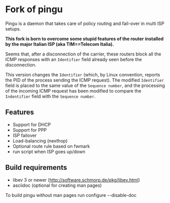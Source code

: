 
Fork of pingu
=====

Pingu is a daemon that takes care of policy routing and fail-over in
multi ISP setups.

**This fork is born to overcome some stupid features of the router installed by the major Italian ISP (aka TIM==Telecom Italia).**

Seems that, after a  disconnection of the carrier, these routers block all the ICMP responses with an `Identifier` field already seen before the disconnection. 

This version changes the `Identifier` (which, by Linux convention, reports the PID of the process sending the ICMP request). The modified `Identifier` field is placed to  the same value of the `Sequence number`, and the processing of the incoming ICMP request has been modified to compare the `Indentifier` field with the `Sequence number`.




Features
--------
- Support for DHCP
- Support for PPP
- ISP failover
- Load-balancing (nexthop)
- Optional route rule based on fwmark
- run script when ISP goes up/down


Build requirements
------------------
- libev 3 or newer (http://software.schmorp.de/pkg/libev.html)
- asciidoc (optional for creating man pages)

To build pingu without man pages run configure --disable-doc


